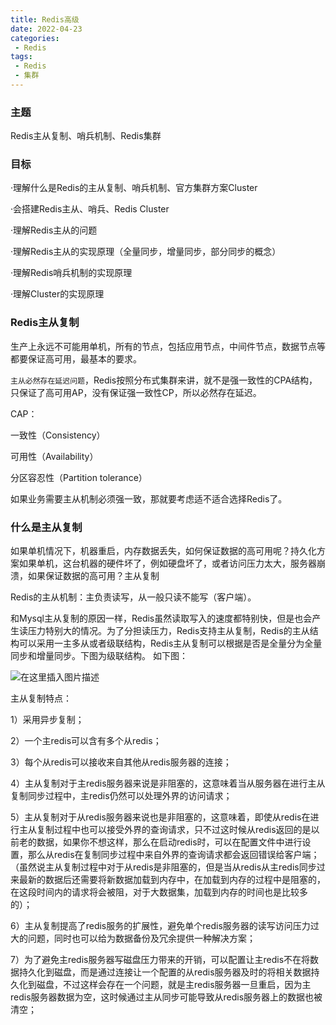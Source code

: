 ```yaml
---
title: Redis高级
date: 2022-04-23
categories:
 - Redis
tags:
 - Redis
 - 集群
---
```


### 主题

Redis主从复制、哨兵机制、Redis集群

### 目标

·理解什么是Redis的主从复制、哨兵机制、官方集群方案Cluster

·会搭建Redis主从、哨兵、Redis Cluster

·理解Redis主从的问题

·理解Redis主从的实现原理（全量同步，增量同步，部分同步的概念）

·理解Redis哨兵机制的实现原理

·理解Cluster的实现原理

### Redis主从复制

生产上永远不可能用单机，所有的节点，包括应用节点，中间件节点，数据节点等都要保证高可用，最基本的要求。

`主从必然存在延迟问题`，Redis按照分布式集群来讲，就不是强一致性的CPA结构，只保证了高可用AP，没有保证强一致性CP，所以必然存在延迟。

CAP：

一致性（Consistency）

可用性（Availability）

分区容忍性（Partition tolerance）

如果业务需要主从机制必须强一致，那就要考虑适不适合选择Redis了。

### 什么是主从复制

如果单机情况下，机器重启，内存数据丢失，如何保证数据的高可用呢？持久化方案如果单机，这台机器的硬件坏了，例如硬盘坏了，或者访问压力太大，服务器崩溃，如果保证数据的高可用？主从复制

Redis的主从机制：主负责读写，从一般只读不能写（客户端）。

和Mysql主从复制的原因一样，Redis虽然读取写入的速度都特别快，但是也会产生读压力特别大的情况。为了分担读压力，Redis支持主从复制，Redis的主从结构可以采用一主多从或者级联结构，Redis主从复制可以根据是否是全量分为全量同步和增量同步。下图为级联结构。 如下图：

![在这里插入图片描述](https://img-blog.csdnimg.cn/c40fc0bffe2d4097a038cf3f11714122.png)

主从复制特点：

1）采用异步复制；

2）一个主redis可以含有多个从redis；

3）每个从redis可以接收来自其他从redis服务器的连接；

4）主从复制对于主redis服务器来说是非阻塞的，这意味着当从服务器在进行主从复制同步过程中，主redis仍然可以处理外界的访问请求；

5）主从复制对于从redis服务器来说也是非阻塞的，这意味着，即使从redis在进行主从复制过程中也可以接受外界的查询请求，只不过这时候从redis返回的是以前老的数据，如果你不想这样，那么在启动redis时，可以在配置文件中进行设置，那么从redis在复制同步过程中来自外界的查询请求都会返回错误给客户端；（虽然说主从复制过程中对于从redis是非阻塞的，但是当从redis从主redis同步过来最新的数据后还需要将新数据加载到内存中，在加载到内存的过程中是阻塞的，在这段时间内的请求将会被阻，对于大数据集，加载到内存的时间也是比较多的）；

6）主从复制提高了redis服务的扩展性，避免单个redis服务器的读写访问压力过大的问题，同时也可以给为数据备份及冗余提供一种解决方案；

7）为了避免主redis服务器写磁盘压力带来的开销，可以配置让主redis不在将数据持久化到磁盘，而是通过连接让一个配置的从redis服务器及时的将相关数据持久化到磁盘，不过这样会存在一个问题，就是主redis服务器一旦重启，因为主redis服务器数据为空，这时候通过主从同步可能导致从redis服务器上的数据也被清空；

